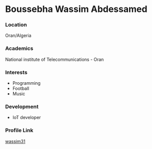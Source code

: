 # Boussebha Wassim Abdessamed

### Location

Oran/Algeria

### Academics

National institute of Telecommunications - Oran

### Interests

- Programming
- Football
- Music

### Development

- IoT developer

### Profile Link

[wassim31](https://github.com/wassim31)

